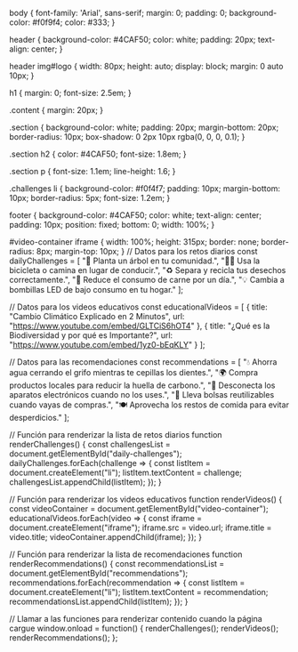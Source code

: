 body {
    font-family: 'Arial', sans-serif;
    margin: 0;
    padding: 0;
    background-color: #f0f9f4;
    color: #333;
}

header {
    background-color: #4CAF50;
    color: white;
    padding: 20px;
    text-align: center;
}

header img#logo {
    width: 80px;
    height: auto;
    display: block;
    margin: 0 auto 10px;
}

h1 {
    margin: 0;
    font-size: 2.5em;
}

.content {
    margin: 20px;
}

.section {
    background-color: white;
    padding: 20px;
    margin-bottom: 20px;
    border-radius: 10px;
    box-shadow: 0 2px 10px rgba(0, 0, 0, 0.1);
}

.section h2 {
    color: #4CAF50;
    font-size: 1.8em;
}

.section p {
    font-size: 1.1em;
    line-height: 1.6;
}

.challenges li {
    background-color: #f0f4f7;
    padding: 10px;
    margin-bottom: 10px;
    border-radius: 5px;
    font-size: 1.2em;
}

footer {
    background-color: #4CAF50;
    color: white;
    text-align: center;
    padding: 10px;
    position: fixed;
    bottom: 0;
    width: 100%;
}

#video-container iframe {
    width: 100%;
    height: 315px;
    border: none;
    border-radius: 8px;
    margin-top: 10px;
}
// Datos para los retos diarios
const dailyChallenges = [
    "🌳 Planta un árbol en tu comunidad.",
    "🚴‍♀️ Usa la bicicleta o camina en lugar de conducir.",
    "♻️ Separa y recicla tus desechos correctamente.",
    "🌱 Reduce el consumo de carne por un día.",
    "💡 Cambia a bombillas LED de bajo consumo en tu hogar."
];

// Datos para los videos educativos
const educationalVideos = [
    {
        title: "Cambio Climático Explicado en 2 Minutos",
        url: "https://www.youtube.com/embed/GLTCiS6hOT4"
    },
    {
        title: "¿Qué es la Biodiversidad y por qué es Importante?",
        url: "https://www.youtube.com/embed/1yz0-bEqKLY"
    }
];

// Datos para las recomendaciones
const recommendations = [
    "💧 Ahorra agua cerrando el grifo mientras te cepillas los dientes.",
    "🌍 Compra productos locales para reducir la huella de carbono.",
    "🔌 Desconecta los aparatos electrónicos cuando no los uses.",
    "🛒 Lleva bolsas reutilizables cuando vayas de compras.",
    "🍽️ Aprovecha los restos de comida para evitar desperdicios."
];

// Función para renderizar la lista de retos diarios
function renderChallenges() {
    const challengesList = document.getElementById("daily-challenges");
    dailyChallenges.forEach(challenge => {
        const listItem = document.createElement("li");
        listItem.textContent = challenge;
        challengesList.appendChild(listItem);
    });
}

// Función para renderizar los videos educativos
function renderVideos() {
    const videoContainer = document.getElementById("video-container");
    educationalVideos.forEach(video => {
        const iframe = document.createElement("iframe");
        iframe.src = video.url;
        iframe.title = video.title;
        videoContainer.appendChild(iframe);
    });
}

// Función para renderizar la lista de recomendaciones
function renderRecommendations() {
    const recommendationsList = document.getElementById("recommendations");
    recommendations.forEach(recommendation => {
        const listItem = document.createElement("li");
        listItem.textContent = recommendation;
        recommendationsList.appendChild(listItem);
    });
}

// Llamar a las funciones para renderizar contenido cuando la página cargue
window.onload = function() {
    renderChallenges();
    renderVideos();
    renderRecommendations();
};
